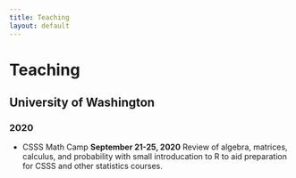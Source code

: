 ```yaml
---
title: Teaching
layout: default
---
```


# Teaching

## University of Washington

### 2020

* CSSS Math Camp
**September 21-25, 2020**
Review of algebra, matrices, calculus, and probability with small introducation to R to aid preparation for CSSS and other statistics courses. 
